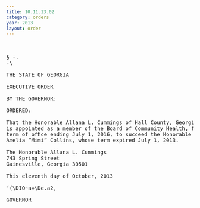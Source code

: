 ```yaml
---
title: 10.11.13.02
category: orders
year: 2013
layout: order
---
```


<pre> 

§ -.
-\

THE STATE OF GEORGIA

EXECUTIVE ORDER

BY THE GOVERNOR:

ORDERED:

That the Honorable Allana L. Cummings of Hall County, Georgia,
is appointed as a member of the Board of Community Health, for a
term of ofﬁce ending July 1, 2016, to succeed the Honorable
Amelia “Mimi” Collins, whose term expired July 1, 2013.

The Honorable Allana L. Cummings
743 Spring Street
Gainesville, Georgia 30501

This eleventh day of October, 2013

‘(\DIO~a»\De.a2,

GOVERNOR

</pre>
